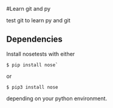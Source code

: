 #Learn git and py

test git to learn py and git

## Dependencies
Install nosetests with either
```
$ pip install nose`
```
or
```
$ pip3 install nose
```
depending on your python environment.
